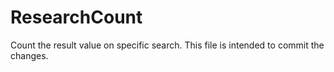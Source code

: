 # ResearchCount
Count the result value on specific search.
This file is intended to commit the changes.
